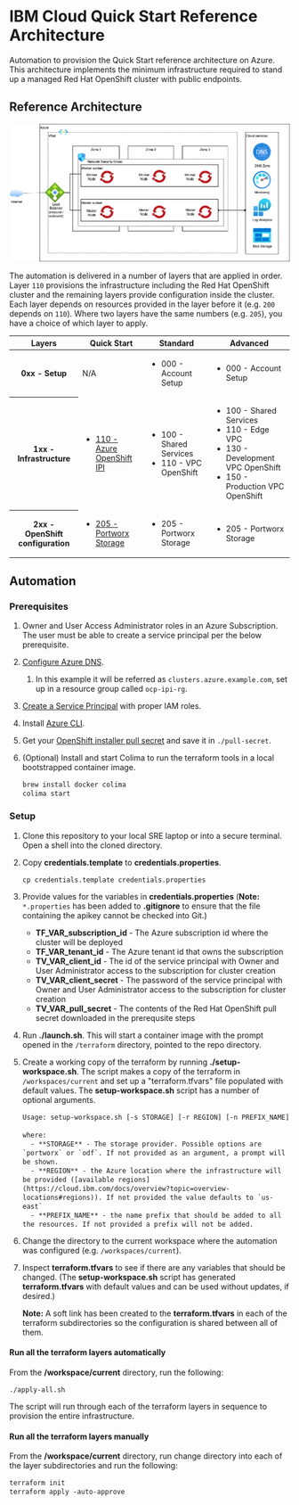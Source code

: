 # IBM Cloud Quick Start Reference Architecture

Automation to provision the Quick Start reference architecture on Azure. This architecture implements the minimum infrastructure required to stand up a managed Red Hat OpenShift cluster with public endpoints.

## Reference Architecture

![QuickStart](architecture.png)

The automation is delivered in a number of layers that are applied in order. Layer `110` provisions the infrastructure including the Red Hat OpenShift cluster and the remaining layers provide configuration inside the cluster. Each layer depends on resources provided in the layer before it (e.g. `200` depends on `110`). Where two layers have the same numbers (e.g. `205`), you have a choice of which layer to apply.

<table>
<thead>
<tr>
<th>Layers</th>
<th>Quick Start</th>
<th>Standard</th>
<th>Advanced</th>
</tr>
</thead>
<tbody>
<tr>
<th>0xx - Setup</th>
<td>N/A</td>
<td><ul><li>000 - Account Setup</li></ul></td>
<td><ul><li>000 - Account Setup</li></ul></td>
</tr>
<tr>
<th>1xx - Infrastructure</th>
<td><ul><li><a href="1-quickstart/110-azure-ocp-ipi.yaml">110 - Azure OpenShift IPI</a></li></ul></td>
<td>
<ul>
<li>100 - Shared Services</li>
<li>110 - VPC OpenShift</li>
</ul>
</td>
<td>
<ul>
<li>100 - Shared Services</li>
<li>110 - Edge VPC</li>
<li>130 - Development VPC OpenShift</li>
<li>150 - Production VPC OpenShift</li>
</ul>
</td>
</tr>
<tr>
<th>2xx - OpenShift configuration</th>
<td>
<ul>
<li><a href="1-quickstart/205-portworx-storage.yaml">205 - Portworx Storage</a></li>
</ul>
</td>
<td>
<ul>
<li>205 - Portworx Storage</li>
</ul>
</td>
<td>
<ul>
<li>205 - Portworx Storage</li>
</ul>
</td>
</tr>
</tbody>
</table>

## Automation

### Prerequisites

1. Owner and User Access Administrator roles in an Azure Subscription. The user must be able to create a service principal per the below prerequisite.

2. [Configure Azure DNS](https://github.com/openshift/installer/blob/d0f7654bc4a0cf73392371962aef68cd9552b5dd/docs/user/azure/dnszone.md).
   1. In this example it will be referred as `clusters.azure.example.com`, set up in a resource group called `ocp-ipi-rg`.

3. [Create a Service Principal](https://github.com/openshift/installer/blob/d0f7654bc4a0cf73392371962aef68cd9552b5dd/docs/user/azure/credentials.md) with proper IAM roles.

3. Install [Azure CLI](https://docs.microsoft.com/en-us/cli/azure/install-azure-cli).

4. Get your [OpenShift installer pull secret](https://console.redhat.com/openshift/install/pull-secret) and save it in `./pull-secret`.

5. (Optional) Install and start Colima to run the terraform tools in a local bootstrapped container image.

    ```shell
    brew install docker colima
    colima start
    ```

### Setup

1. Clone this repository to your local SRE laptop or into a secure terminal. Open a shell into the cloned directory.
2. Copy **credentials.template** to **credentials.properties**.
    ```shell
    cp credentials.template credentials.properties
    ```
3. Provide values for the variables in **credentials.properties** (**Note:** `*.properties` has been added to **.gitignore** to ensure that the file containing the apikey cannot be checked into Git.)
    - **TF_VAR_subscription_id** - The Azure subscription id where the cluster will be deployed
    - **TF_VAR_tenant_id** - The Azure tenant id that owns the subscription
    - **TV_VAR_client_id** - The id of the service principal with Owner and User Administrator access to the subscription for cluster creation
    - **TV_VAR_client_secret** - The password of the service principal with Owner and User Administrator access to the subscription for cluster creation
    - **TV_VAR_pull_secret** - The contents of the Red Hat OpenShift pull secret downloaded in the prerequsite steps

4. Run **./launch.sh**. This will start a container image with the prompt opened in the `/terraform` directory, pointed to the repo directory.
5. Create a working copy of the terraform by running **./setup-workspace.sh**. The script makes a copy of the terraform in `/workspaces/current` and set up a "terraform.tfvars" file populated with default values. The **setup-workspace.sh** script has a number of optional arguments.

    ```
    Usage: setup-workspace.sh [-s STORAGE] [-r REGION] [-n PREFIX_NAME]
    
    where:
      - **STORAGE** - The storage provider. Possible options are `portworx` or `odf`. If not provided as an argument, a prompt will be shown.
      - **REGION** - the Azure location where the infrastructure will be provided ([available regions](https://cloud.ibm.com/docs/overview?topic=overview-locations#regions)). If not provided the value defaults to `us-east`
      - **PREFIX_NAME** - the name prefix that should be added to all the resources. If not provided a prefix will not be added.
    ```
6. Change the directory to the current workspace where the automation was configured (e.g. `/workspaces/current`).
7. Inspect **terraform.tfvars** to see if there are any variables that should be changed. (The **setup-workspace.sh** script has generated **terraform.tfvars** with default values and can be used without updates, if desired.)

    **Note:** A soft link has been created to the **terraform.tfvars** in each of the terraform subdirectories so the configuration is shared between all of them. 

#### Run all the terraform layers automatically

From the **/workspace/current** directory, run the following:

```
./apply-all.sh
```

The script will run through each of the terraform layers in sequence to provision the entire infrastructure.

#### Run all the terraform layers manually

From the **/workspace/current** directory, run change directory into each of the layer subdirectories and run the following:

```shell
terraform init
terraform apply -auto-approve
```
